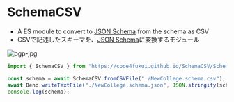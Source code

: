 # SchemaCSV

- A ES module to convert to [JSON Schema](https://json-schema.org/) from the schema as CSV
- CSVで記述したスキーマを、[JSON Schema](https://json-schema.org/)に変換するモジュール

![ogp-jpg](https://user-images.githubusercontent.com/1715217/188025087-52cd4118-fd94-4323-b457-618458f69561.jpg)

```JavaScript
import { SchemaCSV } from "https://code4fukui.github.io/SchemaCSV/SchemaCSV.js";

const schema = await SchemaCSV.fromCSVFile("./NewCollege.schema.csv");
await Deno.writeTextFile("./NewCollege.schema.json", JSON.stringify(schema, null, 2));
console.log(schema);
```
